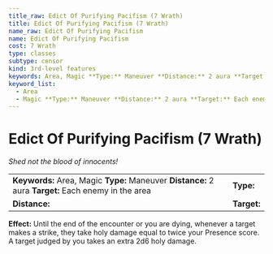 ```yaml
---
title_raw: Edict Of Purifying Pacifism (7 Wrath)
title: Edict Of Purifying Pacifism (7 Wrath)
name_raw: Edict Of Purifying Pacifism
name: Edict Of Purifying Pacifism
cost: 7 Wrath
type: classes
subtype: censor
kind: 3rd-level features
keywords: Area, Magic **Type:** Maneuver **Distance:** 2 aura **Target:** Each enemy in the area
keyword_list:
  - Area
  - Magic **Type:** Maneuver **Distance:** 2 aura **Target:** Each enemy in the area
---
```


# Edict Of Purifying Pacifism (7 Wrath)

*Shed not the blood of innocents!*

|                                                                                                      |             |
| :--------------------------------------------------------------------------------------------------- | :---------- |
| **Keywords:** Area, Magic **Type:** Maneuver **Distance:** 2 aura **Target:** Each enemy in the area | **Type:**   |
| **Distance:**                                                                                        | **Target:** |

**Effect:** Until the end of the encounter or you are dying, whenever a target makes a strike, they take holy damage equal to twice your Presence score. A target judged by you takes an extra 2d6 holy damage.
